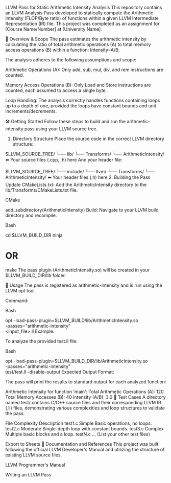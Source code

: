 LLVM Pass for Static Arithmetic Intensity Analysis
This repository contains an LLVM Analysis Pass developed to statically compute the Arithmetic Intensity (FLOP/Byte ratio) of functions within a given LLVM Intermediate Representation (IR) file. This project was completed as an assignment for [Course Name/Number] at [University Name].

🎯 Overview & Scope
The pass estimates the arithmetic intensity by calculating the ratio of total arithmetic operations (A) to total memory access operations (B) within a function: Intensity=A/B.

The analysis adheres to the following assumptions and scope:

Arithmetic Operations (A): Only add, sub, mul, div, and rem instructions are counted.

Memory Access Operations (B): Only Load and Store instructions are counted, each assumed to access a single byte.

Loop Handling: The analysis correctly handles functions containing loops up to a depth of one, provided the loops have constant bounds and unit increments/decrements.

🛠️ Getting Started
Follow these steps to build and run the arithmetic-intensity pass using your LLVM source tree.

1. Directory Structure
Place the source code in the correct LLVM directory structure:

$LLVM_SOURCE_TREE/
└── lib/
    └── Transforms/
        └── ArithmeticIntensity/ ⬅️ Your source files (.cpp, .h) here
And your header file:

$LLVM_SOURCE_TREE/
└── include/
    └── llvm/
        └── Transforms/
            └── ArithmeticIntensity/ ⬅️ Your header files (.h) here
2. Building the Pass
Update CMakeLists.txt: Add the ArithmeticIntensity directory to the lib/Transforms/CMakeLists.txt file.

CMake

add_subdirectory(ArithmeticIntensity)
Build: Navigate to your LLVM build directory and recompile.

Bash

cd $LLVM_BUILD_DIR
ninja
# OR
make
The pass plugin (ArithmeticIntensity.so) will be created in your $LLVM_BUILD_DIR/lib folder.

🚀 Usage
The pass is registered as arithmetic-intensity and is run using the LLVM opt tool.

Command:

Bash

opt -load-pass-plugin=$LLVM_BUILD/lib/ArithmeticIntensity.so \
    -passes="arithmetic-intensity" \
    <input_file>.ll
Example:

To analyze the provided test.ll file:

Bash

opt -load-pass-plugin=$LLVM_BUILD_DIR/lib/ArithmeticIntensity.so \
    -passes="arithmetic-intensity" \
    test/test.ll -disable-output
Expected Output Format:

The pass will print the results to standard output for each analyzed function:

Arithmetic Intensity for function 'main':
  Total Arithmetic Operations (A): 120
  Total Memory Accesses (B): 40
  Intensity (A/B): 3.0
📂 Test Cases
A directory named test/ contains C/C++ source files and their corresponding LLVM IR (.ll) files, demonstrating various complexities and loop structures to validate the pass.

File	Complexity	Description
test1.c	Simple	Basic operations, no loops.
test2.c	Moderate	Single-depth loop with constant bounds.
test3.c	Complex	Multiple basic blocks and a loop.
testN.c	...	(List your other test files)

Export to Sheets
📄 Documentation and References
This project was built following the official LLVM Developer's Manual and utilizing the structure of existing LLVM source files.

LLVM Programmer's Manual

Writing an LLVM Pass
